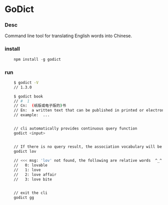 # GoDict

### Desc

Command line tool for translating English words into Chinese.

### install
```js
    npm install -g godict
```

### run
```bash
    $ godict -V
    // 1.3.0

    $ godict book
    // #  1
    // Cn:  (纸版或电子版的)书
    // En:  a written text that can be published in printed or electronic form
    // example:  ...


    // cli automatically provides continuous query function
    godict <input>


    // If there is no query result, the association vocabulary will be promoted
    godict lov
    
    // <<< msg: 'lov' not found, the following are relative words  ^_^
    //   0: lovable
    //   1: love
    //   2: love affair
    //   3: love bite


    // exit the cli 
    godict gg


```